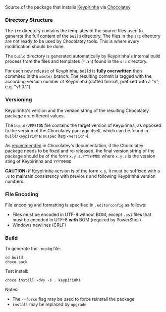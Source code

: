 Source of the package that installs [Keypirinha](http://keypirinha.com) via
[Chocolatey](https://chocolatey.org/packages/keypirinha)


### Directory Structure

The `src` directory contains the templates of the source files used to generate
the full content of the `build` directory. The files in the `src` directory are
not ready to be used by Chocolatey tools. This is where every modification
should be done.

The `build` directory is generated automatically by Keypirinha's internal build
process from the files and templates (`*.in`) found in the `src` directory.

For each new release of Keypirinha, `build` is **fully overwritten** then
commited in the `master` branch. The resulting commit is tagged with the
according version number of Keypirinha (dotted format, prefixed with a "v"; e.g.
"v1.0.1").


### Versioning

Keypirinha's version and the version string of the resulting Chocolatey package
are different values.

The `build/VERSION` file contains the target version of Keypirinha, as opposed
to the version of the Chocolatey package itself, which can be found in
`build/keypirinha.nuspec` (tag `<version>`).

As [recommended](https://chocolatey.org/docs/create-packages#package-fix-version-notation)
in Chocolatey's documentation, if the Chocolatey package needs to be fixed and
re-released, the final version string of the package should be of the form
`x.y.z.YYYYMMDD` where `x.y.z` is the version sting of Keypirinha and `YYYYMMDD`

**CAUTION:** if Keypirinha version is of the form `x.y`, it must be suffixed
with a `.0` to maintain consistency with previous and following Keypirinha
version numbers.


### File Encoding

File encoding and formatting is specified in `.editorconfig` as follows:

* Files must be encoded in UTF-8 without BOM, except `.ps1` files that must be
  encoded in UTF-8 **with** BOM (required by PowerShell)
* Windows newlines (CRLF)


### Build

To generate the `.nupkg` file:

```
cd build
choco pack
```

Test install:

```
choco install -dvy -s . keypirinha
```

Notes:

* The `--force` flag may be used to force reinstall the package
* `install` may be replaced by `upgrade`
